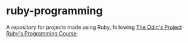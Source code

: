 # ruby-programming

A repository for projects made using Ruby, following [The Odin's Project Ruby's Programming Course](https://www.theodinproject.com/courses/ruby-programming).
